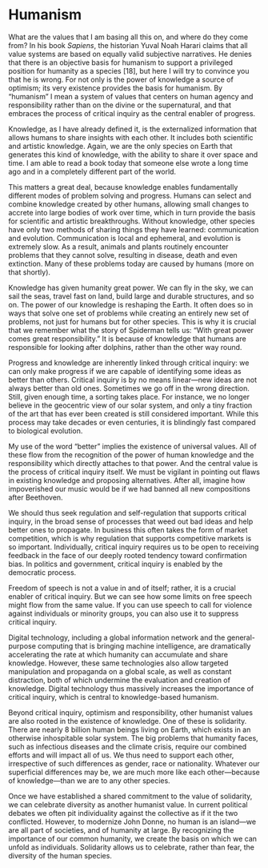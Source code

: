 # Humanism

What are the values that I am basing all this on, and where do they come from? In his book *Sapiens*, the historian Yuval Noah Harari claims that all value systems are based on equally valid subjective narratives. He denies that there is an objective basis for humanism to support a privileged position for humanity as a species [18], but here I will try to convince you that he is wrong. For not only is the power of knowledge a source of optimism; its very existence provides the basis for humanism. By “humanism” I mean a system of values that centers on human agency and responsibility rather than on the divine or the supernatural, and that embraces the process of critical inquiry as the central enabler of progress.

Knowledge, as I have already defined it, is the externalized information that allows humans to share insights with each other. It includes both scientific and artistic knowledge. Again, we are the only species on Earth that generates this kind of knowledge, with the ability to share it over space and time. I am able to read a book today that someone else wrote a long time ago and in a completely different part of the world.

This matters a great deal, because knowledge enables fundamentally different modes of problem solving and progress. Humans can select and combine knowledge created by other humans, allowing small changes to accrete into large bodies of work over time, which in turn provide the basis for scientific and artistic breakthroughs. Without knowledge, other species have only two methods of sharing things they have learned: communication and evolution. Communication is local and ephemeral, and evolution is extremely slow. As a result, animals and plants routinely encounter problems that they cannot solve, resulting in disease, death and even extinction. Many of these problems today are caused by humans (more on that shortly).

Knowledge has given humanity great power. We can fly in the sky, we can sail the seas, travel fast on land, build large and durable structures, and so on. The power of our knowledge is reshaping the Earth. It often does so in ways that solve one set of problems while creating an entirely new set of problems, not just for humans but for other species. This is why it is crucial that we remember what the story of Spiderman tells us: “With great power comes great responsibility.” It is because of knowledge that humans are responsible for looking after dolphins, rather than the other way round. 

Progress and knowledge are inherently linked through critical inquiry: we can only make progress if we are capable of identifying some ideas as better than others. Critical inquiry is by no means linear—new ideas are not always better than old ones. Sometimes we go off in the wrong direction. Still, given enough time, a sorting takes place. For instance, we no longer believe in the geocentric view of our solar system, and only a tiny fraction of the art that has ever been created is still considered important. While this process may take decades or even centuries, it is blindingly fast compared to biological evolution. 

My use of the word “better” implies the existence of universal values. All of these flow from the recognition of the power of human knowledge and the responsibility which directly attaches to that power. And the central value is the process of critical inquiry itself. We must be vigilant in pointing out flaws in existing knowledge and proposing alternatives. After all, imagine how impoverished our music would be if we had banned all new compositions after Beethoven. 

We should thus seek regulation and self-regulation that supports critical inquiry, in the broad sense of processes that weed out bad ideas and help better ones to propagate. In business this often takes the form of market competition, which is why regulation that supports competitive markets is so important. Individually, critical inquiry requires us to be open to receiving feedback in the face of our deeply rooted tendency toward confirmation bias. In politics and government, critical inquiry is enabled by the democratic process. 

Freedom of speech is not a value in and of itself; rather, it is a crucial enabler of critical inquiry. But we can see how some limits on free speech might flow from the same value. If you can use speech to call for violence against individuals or minority groups, you can also use it to suppress critical inquiry. 

Digital technology, including a global information network and the general-purpose computing that is bringing machine intelligence, are dramatically accelerating the rate at which humanity can accumulate and share knowledge. However, these same technologies also allow targeted manipulation and propaganda on a global scale, as well as constant distraction, both of which undermine the evaluation and creation of knowledge. Digital technology thus massively increases the importance of critical inquiry, which is central to knowledge-based humanism. 

Beyond critical inquiry, optimism and responsibility, other humanist values are also rooted in the existence of knowledge. One of these is solidarity. There are nearly 8 billion human beings living on Earth, which exists in an otherwise inhospitable solar system. The big problems that humanity faces, such as infectious diseases and the climate crisis, require our combined efforts and will impact all of us. We thus need to support each other, irrespective of such differences as gender, race or nationality. Whatever our superficial differences may be, we are much more like each other—because of knowledge—than we are to any other species.

Once we have established a shared commitment to the value of solidarity, we can celebrate diversity as another humanist value. In current political debates we often pit individuality against the collective as if it the two conflicted. However, to modernize John Donne, no human is an island—we are all part of societies, and of humanity at large. By recognizing the importance of our common humanity, we create the basis on which we can unfold as individuals. Solidarity allows us to celebrate, rather than fear, the diversity of the human species.
